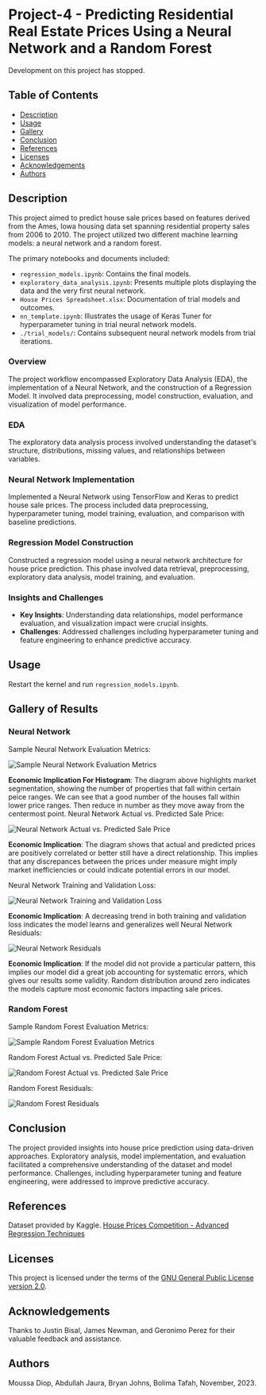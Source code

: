 

# Project-4 - Predicting Residential Real Estate Prices Using a Neural Network and a Random Forest

Development on this project has stopped.

## Table of Contents

- [Description](#description)
- [Usage](#usage)
- [Gallery](#gallery-of-results)
- [Conclusion](#conclusion)
- [References](#references)
- [Licenses](#licenses)
- [Acknowledgements](#acknowledgements)
- [Authors](#authors)

## Description

This project aimed to predict house sale prices based on features derived from the Ames, Iowa housing data set spanning residential property sales from 2006 to 2010. The project utilized two different machine learning models: a neural network and a random forest.

The primary notebooks and documents included:
- `regression_models.ipynb`: Contains the final models.
- `exploratory_data_analysis.ipynb`: Presents multiple plots displaying the data and the very first neural network.
- `House Prices Spreadsheet.xlsx`: Documentation of trial models and outcomes.
- `nn_template.ipynb`: Illustrates the usage of Keras Tuner for hyperparameter tuning in trial neural network models.
- `./trial_models/`: Contains subsequent neural network models from trial iterations.

### Overview

The project workflow encompassed Exploratory Data Analysis (EDA), the implementation of a Neural Network, and the construction of a Regression Model. It involved data preprocessing, model construction, evaluation, and visualization of model performance.

### EDA

The exploratory data analysis process involved understanding the dataset's structure, distributions, missing values, and relationships between variables.

### Neural Network Implementation

Implemented a Neural Network using TensorFlow and Keras to predict house sale prices. The process included data preprocessing, hyperparameter tuning, model training, evaluation, and comparison with baseline predictions.

### Regression Model Construction

Constructed a regression model using a neural network architecture for house price prediction. This phase involved data retrieval, preprocessing, exploratory data analysis, model training, and evaluation.

### Insights and Challenges

- **Key Insights**: Understanding data relationships, model performance evaluation, and visualization impact were crucial insights.
- **Challenges**: Addressed challenges including hyperparameter tuning and feature engineering to enhance predictive accuracy.

## Usage

Restart the kernel and run `regression_models.ipynb`.

## Gallery of Results

### Neural Network

Sample Neural Network Evaluation Metrics:

![Sample Neural Network Evaluation Metrics](/images/nn_residuals_hist.png)

**Economic Implication For Histogram**: The diagram above highlights market segmentation, showing the number of properties that fall within certain peice ranges. We can see that a good number of the houses fall within lower price ranges. Then reduce in number as they move away from the centermost point.
Neural Network Actual vs. Predicted Sale Price:

![Neural Network Actual vs. Predicted Sale Price](/images/nn_scatter.png)

**Economic Implication**: The diagram shows that actual and predicted prices are positively correlated or better still have a direct relationship. This implies that any discrepances between the prices under measure might imply market inefficiencies or could indicate potential errors in our model.

Neural Network Training and Validation Loss:

![Neural Network Training and Validation Loss](/images/nn_loss.png)

**Economic Implication**: A decreasing trend in both training and validation loss indicates the model learns and generalizes well
Neural Network Residuals:

![Neural Network Residuals](/images/nn_residuals.png)

**Economic Implication**: If the model did not provide a particular pattern, this implies our model did a great job accounting for systematic errors, which gives our results some validity. Random distribution around zero indicates the models capture most economic factors impacting sale prices.
### Random Forest

Sample Random Forest Evaluation Metrics:

![Sample Random Forest Evaluation Metrics](/images/rf_residuals_hist.png)

Random Forest Actual vs. Predicted Sale Price:

![Random Forest Actual vs. Predicted Sale Price](/images/rf_scatter.png)

Random Forest Residuals:

![Random Forest Residuals](/images/rf_residuals.png)

## Conclusion

The project provided insights into house price prediction using data-driven approaches. Exploratory analysis, model implementation, and evaluation facilitated a comprehensive understanding of the dataset and model performance. Challenges, including hyperparameter tuning and feature engineering, were addressed to improve predictive accuracy.

## References

Dataset provided by Kaggle. [House Prices Competition - Advanced Regression Techniques](https://www.kaggle.com/competitions/house-prices-advanced-regression-techniques)

## Licenses

This project is licensed under the terms of the [GNU General Public License version 2.0](https://www.gnu.org/licenses/old-licenses/gpl-2.0.en.html).

## Acknowledgements

Thanks to Justin Bisal, James Newman, and Geronimo Perez for their valuable feedback and assistance.

## Authors

Moussa Diop, Abdullah Jaura, Bryan Johns, Bolima Tafah, November, 2023.


